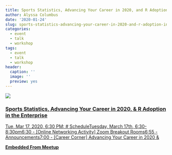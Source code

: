 ```yaml
---
title: Sports Statistics, Advancing Your Career in 2020, and R Adoption in the Enterprise
author: Alyssa Columbus
date: '2020-01-24'
slug: sports-statistics-advancing-your-career-in-2020-and-r-adoption-in-the-enterprise
categories:
  - event
  - talk
  - workshop
tags:
  - event
  - talk
  - workshop
header:
  caption: ''
  image: ''
  preview: yes
---
```


<div class="card"><a target="_blank" href="https://www.meetup.com/rladies-irvine/events/267838000/"><img onerror="this.style.display='none'" class="card-image" src="https://secure.meetupstatic.com/photos/event/a/b/c/9/600_482923977.jpeg"><div class="card-text"><h3>Sports Statistics, Advancing Your Career in 2020, & R Adoption in the Enterprise</h3><p>Tue, Mar 17, 2020, 6:30 PM: # ScheduleTuesday, March 17th, 6:30-8:30pm6:30 - [Online Networking Activity] Zoom Breakout Rooms6:55 - Announcements7:00 - [Career Corner] Advancing Your Career in 2020 &</p><p class="signup"><b>Embedded From Meetup</b></p></div></a></div>